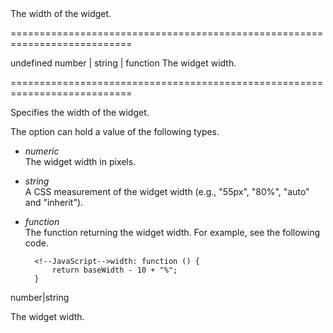 <!--**
/*-------------------------------------------
    Auto-generated file. Do not modify.
-------------------------------------------

**-->
<!--d-->The width of the widget.<!--/d-->
===========================================================================
<!--default-->undefined<!--/default-->
<!--type-->number | string | function<!--/type-->
<!--frd-->The widget width.<!--/frd-->
===========================================================================

<!--shortDescription-->
Specifies the width of the widget.
<!--/shortDescription-->

<!--fullDescription-->
The option can hold a value of the following types.

- *numeric*  
The widget width in pixels.
- *string*  
A CSS measurement of the widget width (e.g., "55px", "80%", "auto" and "inherit").
- *function*  
The function returning the widget width. For example, see the following code. 

        <!--JavaScript-->width: function () { 
            return baseWidth - 10 + "%";
        }


<!--/fullDescription-->
<!--typeFunctionReturnType-->number|string<!--/typeFunctionReturnType-->
<!--typeFunctionReturnDescription-->
The widget width.
<!--/typeFunctionReturnDescription-->